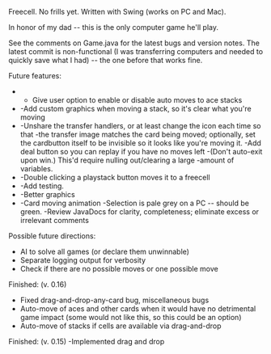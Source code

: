 Freecell. No frills yet. Written with Swing (works on PC and Mac).

In honor of my dad -- this is the only computer game he'll play.

See the comments on Game.java for the latest bugs and version notes.
The latest commit is non-functional (I was transferring computers and needed to quickly save what I had) -- the one before that works fine.
   
Future features:
* - Give user option to enable or disable auto moves to ace stacks
 * -Add custom graphics when moving a stack, so it's clear what you're moving
*  -Unshare the transfer handlers, or at least change the icon each time so that
   -the transfer image matches the card being moved; optionally, set the cardbutton
itself to be invisible so it looks like you're moving it.
     -Add deal button so you can replay if you have no moves left
     -(Don't auto-exit upon win.) This'd require nulling out/clearing a large
     -amount of variables.
 * -Double clicking a playstack button moves it to a freecell
 * -Add testing. 
 * -Better graphics
 * -Card moving animation
   -Selection is pale grey on a PC -- should be green.
   -Review JavaDocs for clarity, completeness; eliminate excess or irrelevant comments
 
Possible future directions:
 * AI to solve all games (or declare them unwinnable)
 * Separate logging output for verbosity
 * Check if there are no possible moves or one possible move

Finished:  (v. 0.16)
* Fixed drag-and-drop-any-card bug, miscellaneous bugs
* Auto-move of aces and other cards when it would have no detrimental
  game impact (some would not like this, so this could be an option)
* Auto-move of stacks if cells are available via drag-and-drop

Finished: (v. 0.15)
-Implemented drag and drop
